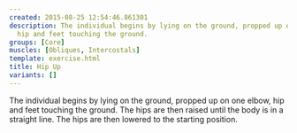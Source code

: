 ```yaml
---
created: 2015-08-25 12:54:46.861301
description: The individual begins by lying on the ground, propped up on one elbow,
  hip and feet touching the ground.
groups: [Core]
muscles: [Obliques, Intercostals]
template: exercise.html
title: Hip Up
variants: []
---
```

The individual begins by lying on the ground, propped up on one elbow, hip and feet touching the ground. The hips are then raised until the body is in a straight line. The hips are then lowered to the starting position.